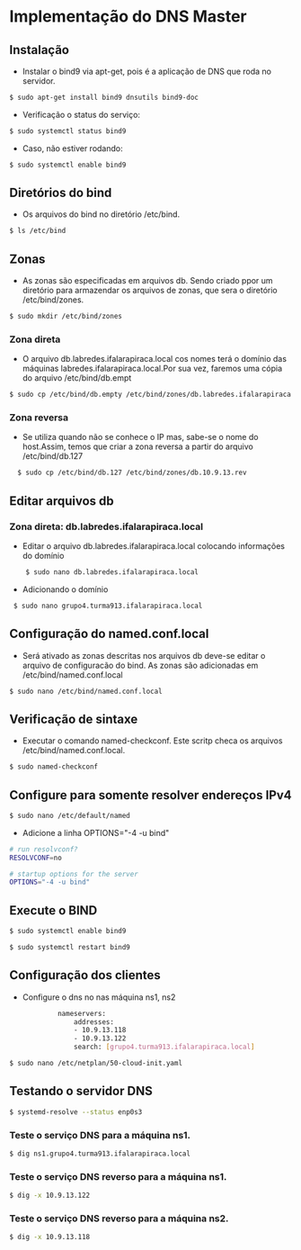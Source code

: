 # Implementação do DNS Master

## Instalação
* Instalar o bind9 via apt-get, pois é a aplicação de DNS que roda no servidor.
```bash
$ sudo apt-get install bind9 dnsutils bind9-doc 
```

* Verificação o status do serviço:
```bash
$ sudo systemctl status bind9
```

* Caso, não estiver rodando:
```bash
$ sudo systemctl enable bind9
```

## Diretórios do bind
* Os arquivos do bind no diretório /etc/bind.
```bash
$ ls /etc/bind
```

## Zonas
* As zonas são especificadas em arquivos db. Sendo criado ppor um diretório para armazendar os arquivos de zonas, que sera o diretório /etc/bind/zones.
```bash
$ sudo mkdir /etc/bind/zones
```

### Zona direta 
* O arquivo db.labredes.ifalarapiraca.local cos nomes terá o domínio das máquinas  labredes.ifalarapiraca.local.Por sua vez, faremos uma cópia do arquivo /etc/bind/db.empt
```bash
$ sudo cp /etc/bind/db.empty /etc/bind/zones/db.labredes.ifalarapiraca.local 
```

### Zona reversa
* Se utiliza quando não se conhece o IP mas, sabe-se o nome do host.Assim, temos que criar a zona reversa a partir do arquivo /etc/bind/db.127
```bash
  $ sudo cp /etc/bind/db.127 /etc/bind/zones/db.10.9.13.rev
```

## Editar arquivos db
### Zona direta: db.labredes.ifalarapiraca.local
* Editar o arquivo db.labredes.ifalarapiraca.local colocando informações do domínio
```bash
    $ sudo nano db.labredes.ifalarapiraca.local 
```
* Adicionando o domínio
```bash
 $ sudo nano grupo4.turma913.ifalarapiraca.local
```

## Configuração do named.conf.local
* Será ativado as zonas descritas nos arquivos db deve-se editar o arquivo de configuracão do bind. As zonas são adicionadas em /etc/bind/named.conf.local
```bash
$ sudo nano /etc/bind/named.conf.local
```

## Verificação de sintaxe
* Executar o comando named-checkconf. Este scritp checa os arquivos /etc/bind/named.conf.local.
```bash
$ sudo named-checkconf
```

## Configure para somente resolver endereços IPv4
```bash
$ sudo nano /etc/default/named
```

* Adicione a linha OPTIONS="-4 -u bind"
```bash
# run resolvconf?
RESOLVCONF=no

# startup options for the server
OPTIONS="-4 -u bind"
```

## Execute o BIND
```bash
$ sudo systemctl enable bind9
```

```bash
$ sudo systemctl restart bind9
```

## Configuração dos clientes
* Configure o dns no nas máquina ns1, ns2 

```bash
            nameservers: 
                addresses:
                - 10.9.13.118
                - 10.9.13.122
                search: [grupo4.turma913.ifalarapiraca.local]
```

```bash
$ sudo nano /etc/netplan/50-cloud-init.yaml 
```

## Testando o servidor DNS
```bash
$ systemd-resolve --status enp0s3
```

### Teste o serviço DNS para a máquina ns1.
```bash
$ dig ns1.grupo4.turma913.ifalarapiraca.local
```

### Teste o serviço DNS reverso para a máquina ns1.
```bash
$ dig -x 10.9.13.122
```

### Teste o serviço DNS reverso para a máquina ns2.
```bash
$ dig -x 10.9.13.118
```
